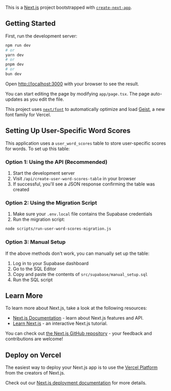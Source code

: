 This is a [Next.js](https://nextjs.org) project bootstrapped with [`create-next-app`](https://nextjs.org/docs/app/api-reference/cli/create-next-app).

## Getting Started

First, run the development server:

```bash
npm run dev
# or
yarn dev
# or
pnpm dev
# or
bun dev
```

Open [http://localhost:3000](http://localhost:3000) with your browser to see the result.

You can start editing the page by modifying `app/page.tsx`. The page auto-updates as you edit the file.

This project uses [`next/font`](https://nextjs.org/docs/app/building-your-application/optimizing/fonts) to automatically optimize and load [Geist](https://vercel.com/font), a new font family for Vercel.

## Setting Up User-Specific Word Scores

This application uses a `user_word_scores` table to store user-specific scores for words. To set up this table:

### Option 1: Using the API (Recommended)

1. Start the development server
2. Visit `/api/create-user-word-scores-table` in your browser
3. If successful, you'll see a JSON response confirming the table was created

### Option 2: Using the Migration Script

1. Make sure your `.env.local` file contains the Supabase credentials
2. Run the migration script:

```bash
node scripts/run-user-word-scores-migration.js
```

### Option 3: Manual Setup

If the above methods don't work, you can manually set up the table:

1. Log in to your Supabase dashboard
2. Go to the SQL Editor
3. Copy and paste the contents of `src/supabase/manual_setup.sql`
4. Run the SQL script

## Learn More

To learn more about Next.js, take a look at the following resources:

- [Next.js Documentation](https://nextjs.org/docs) - learn about Next.js features and API.
- [Learn Next.js](https://nextjs.org/learn) - an interactive Next.js tutorial.

You can check out [the Next.js GitHub repository](https://github.com/vercel/next.js) - your feedback and contributions are welcome!

## Deploy on Vercel

The easiest way to deploy your Next.js app is to use the [Vercel Platform](https://vercel.com/new?utm_medium=default-template&filter=next.js&utm_source=create-next-app&utm_campaign=create-next-app-readme) from the creators of Next.js.

Check out our [Next.js deployment documentation](https://nextjs.org/docs/app/building-your-application/deploying) for more details.
